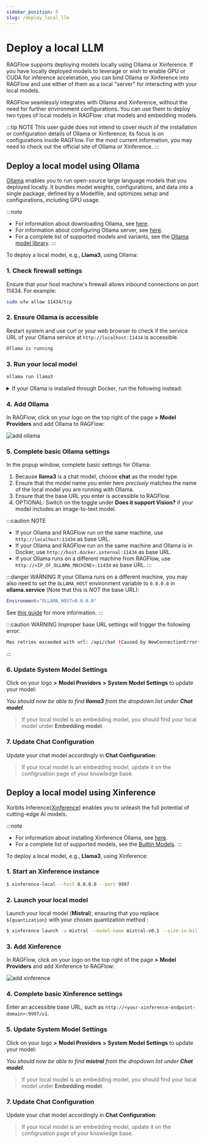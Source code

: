 ```yaml
---
sidebar_position: 5
slug: /deploy_local_llm
---
```


# Deploy a local LLM

RAGFlow supports deploying models locally using Ollama or Xinference. If you have locally deployed models to leverage or wish to enable GPU or CUDA for inference acceleration, you can bind Ollama or Xinference into RAGFlow and use either of them as a local "server" for interacting with your local models.

RAGFlow seamlessly integrates with Ollama and Xinference, without the need for further environment configurations. You can use them to deploy two types of local models in RAGFlow: chat models and embedding models.

:::tip NOTE
This user guide does not intend to cover much of the installation or configuration details of Ollama or Xinference; its focus is on configurations inside RAGFlow. For the most current information, you may need to check out the official site of Ollama or Xinference.
:::

## Deploy a local model using Ollama

[Ollama](https://github.com/ollama/ollama) enables you to run open-source large language models that you deployed locally. It bundles model weights, configurations, and data into a single package, defined by a Modelfile, and optimizes setup and configurations, including GPU usage.

:::note
- For information about downloading Ollama, see [here](https://github.com/ollama/ollama?tab=readme-ov-file#ollama).
- For information about configuring Ollama server, see [here](https://github.com/ollama/ollama/blob/main/docs/faq.md#how-do-i-configure-ollama-server).
- For a complete list of supported models and variants, see the [Ollama model library](https://ollama.com/library).
:::

To deploy a local model, e.g., **Llama3**, using Ollama: 

### 1. Check firewall settings

Ensure that your host machine's firewall allows inbound connections on port 11434. For example:
   
```bash
sudo ufw allow 11434/tcp
```
### 2. Ensure Ollama is accessible

Restart system and use curl or your web browser to check if the service URL of your Ollama service at `http://localhost:11434` is accessible.
   
```bash
Ollama is running
```

### 3. Run your local model

```bash
ollama run llama3
```
<details>
  <summary>If your Ollama is installed through Docker, run the following instead:</summary>

   ```bash
   docker exec -it ollama ollama run llama3
   ```
</details>

### 4. Add Ollama

In RAGFlow, click on your logo on the top right of the page **>** **Model Providers** and add Ollama to RAGFlow: 

![add ollama](https://github.com/infiniflow/ragflow/assets/93570324/10635088-028b-4b3d-add9-5c5a6e626814)


### 5. Complete basic Ollama settings

In the popup window, complete basic settings for Ollama:

1. Because **llama3** is a chat model, choose **chat** as the model type.
2. Ensure that the model name you enter here *precisely* matches the name of the local model you are running with Ollama.
3. Ensure that the base URL you enter is accessible to RAGFlow.
4. OPTIONAL: Switch on the toggle under **Does it support Vision?** if your model includes an image-to-text model.

:::caution NOTE
- If your Ollama and RAGFlow run on the same machine, use `http://localhost:11434` as base URL.
- If your Ollama and RAGFlow run on the same machine and Ollama is in Docker, use `http://host.docker.internal:11434` as base URL. 
- If your Ollama runs on a different machine from RAGFlow, use `http://<IP_OF_OLLAMA_MACHINE>:11434` as base URL. 
:::

:::danger WARNING
If your Ollama runs on a different machine, you may also need to set the `OLLAMA_HOST` environment variable to `0.0.0.0` in **ollama.service** (Note that this is *NOT* the base URL):

```bash
Environment="OLLAMA_HOST=0.0.0.0"
```

See [this guide](https://github.com/ollama/ollama/blob/main/docs/faq.md#how-do-i-configure-ollama-server) for more information.
:::

:::caution WARNING
Improper base URL settings will trigger the following error:
```bash
Max retries exceeded with url: /api/chat (Caused by NewConnectionError('<urllib3.connection.HTTPConnection object at 0xffff98b81ff0>: Failed to establish a new connection: [Errno 111] Connection refused'))
```
:::

### 6. Update System Model Settings

Click on your logo **>** **Model Providers** **>** **System Model Settings** to update your model: 
   
*You should now be able to find **llama3** from the dropdown list under **Chat model**.*

> If your local model is an embedding model, you should find your local model under **Embedding model**.

### 7. Update Chat Configuration

Update your chat model accordingly in **Chat Configuration**:

> If your local model is an embedding model, update it on the configruation page of your knowledge base.

## Deploy a local model using Xinference

Xorbits Inference([Xinference](https://github.com/xorbitsai/inference)) enables you to unleash the full potential of cutting-edge AI models.

:::note
- For information about installing Xinference Ollama, see [here](https://inference.readthedocs.io/en/latest/getting_started/).
- For a complete list of supported models, see the [Builtin Models](https://inference.readthedocs.io/en/latest/models/builtin/).
:::

To deploy a local model, e.g., **Llama3**, using Xinference:

### 1. Start an Xinference instance

```bash
$ xinference-local --host 0.0.0.0 --port 9997
```

### 2. Launch your local model

Launch your local model (**Mistral**), ensuring that you replace `${quantization}` with your chosen quantization method
:
```bash
$ xinference launch -u mistral --model-name mistral-v0.1 --size-in-billions 7 --model-format pytorch --quantization ${quantization}
```
### 3. Add Xinference

In RAGFlow, click on your logo on the top right of the page **>** **Model Providers** and add Xinference to RAGFlow: 

![add xinference](https://github.com/infiniflow/ragflow/assets/93570324/10635088-028b-4b3d-add9-5c5a6e626814)

### 4. Complete basic Xinference settings

Enter an accessible base URL, such as `http://<your-xinference-endpoint-domain>:9997/v1`. 

### 5. Update System Model Settings

Click on your logo **>** **Model Providers** **>** **System Model Settings** to update your model: 
   
*You should now be able to find **mistral** from the dropdown list under **Chat model**.*

> If your local model is an embedding model, you should find your local model under **Embedding model**.

### 7. Update Chat Configuration

Update your chat model accordingly in **Chat Configuration**:

> If your local model is an embedding model, update it on the configruation page of your knowledge base.